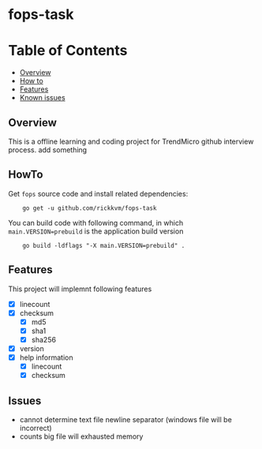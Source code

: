 # fops-task

# Table of Contents

- [Overview](#Overview)
- [How to](##Howto)
- [Features](##Features)
- [Known issues](##Issues)

## Overview
This is a offline learning and coding project for TrendMicro github interview process.
add something

## HowTo
Get `fops` source code and install related dependencies:

        go get -u github.com/rickkvm/fops-task

You can build code with following command, in which `main.VERSION=prebuild` is the application build version

        go build -ldflags "-X main.VERSION=prebuild" .


## Features
This project will implemnt following features  
- [x] linecount  
- [x] checksum
  * [x] md5
  * [x] sha1
  * [x] sha256
- [x] version
- [x] help information
  * [x] linecount
  * [x] checksum

## Issues
* cannot determine text file newline separator (windows file will be incorrect)
* counts big file will exhausted memory
